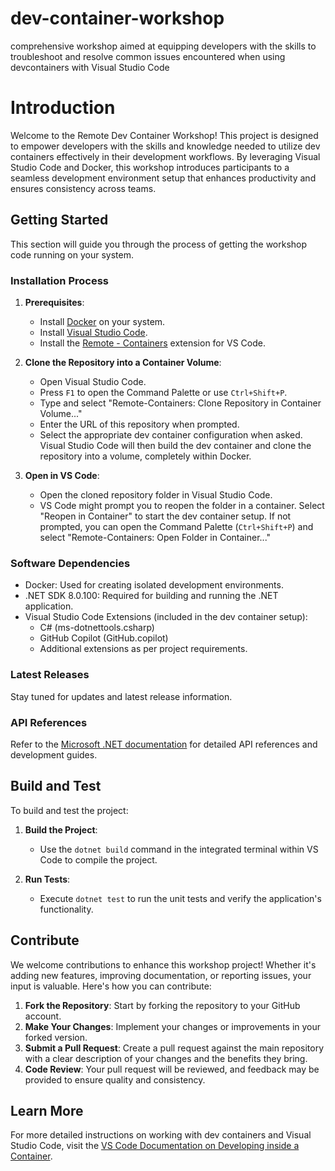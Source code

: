 # dev-container-workshop
comprehensive workshop aimed at equipping developers with the skills to troubleshoot and resolve common issues encountered when using devcontainers with Visual Studio Code


# Introduction

Welcome to the Remote Dev Container Workshop! This project is designed to empower developers with the skills and knowledge needed to utilize dev containers effectively in their development workflows. By leveraging Visual Studio Code and Docker, this workshop introduces participants to a seamless development environment setup that enhances productivity and ensures consistency across teams.

## Getting Started

This section will guide you through the process of getting the workshop code running on your system.

### Installation Process

1. **Prerequisites**:
    - Install [Docker](https://docs.docker.com/get-docker/) on your system.
    - Install [Visual Studio Code](https://code.visualstudio.com/Download).
    - Install the [Remote - Containers](https://marketplace.visualstudio.com/items?itemName=ms-vscode-remote.remote-containers) extension for VS Code.

2. **Clone the Repository into a Container Volume**:
    - Open Visual Studio Code.
    - Press `F1` to open the Command Palette or use `Ctrl+Shift+P`.
    - Type and select "Remote-Containers: Clone Repository in Container Volume..."
    - Enter the URL of this repository when prompted.
    - Select the appropriate dev container configuration when asked. Visual Studio Code will then build the dev container and clone the repository into a volume, completely within Docker.

3. **Open in VS Code**:
    - Open the cloned repository folder in Visual Studio Code.
    - VS Code might prompt you to reopen the folder in a container. Select "Reopen in Container" to start the dev container setup. If not prompted, you can open the Command Palette (`Ctrl+Shift+P`) and select "Remote-Containers: Open Folder in Container..."

### Software Dependencies

- Docker: Used for creating isolated development environments.
- .NET SDK 8.0.100: Required for building and running the .NET application.
- Visual Studio Code Extensions (included in the dev container setup):
    - C# (ms-dotnettools.csharp)
    - GitHub Copilot (GitHub.copilot)
    - Additional extensions as per project requirements.

### Latest Releases

Stay tuned for updates and latest release information.

### API References

Refer to the [Microsoft .NET documentation](https://docs.microsoft.com/en-us/dotnet/) for detailed API references and development guides.

## Build and Test

To build and test the project:

1. **Build the Project**:
    - Use the `dotnet build` command in the integrated terminal within VS Code to compile the project.

2. **Run Tests**:
    - Execute `dotnet test` to run the unit tests and verify the application's functionality.

## Contribute

We welcome contributions to enhance this workshop project! Whether it's adding new features, improving documentation, or reporting issues, your input is valuable. Here's how you can contribute:

1. **Fork the Repository**: Start by forking the repository to your GitHub account.
2. **Make Your Changes**: Implement your changes or improvements in your forked version.
3. **Submit a Pull Request**: Create a pull request against the main repository with a clear description of your changes and the benefits they bring.
4. **Code Review**: Your pull request will be reviewed, and feedback may be provided to ensure quality and consistency.

## Learn More

For more detailed instructions on working with dev containers and Visual Studio Code, visit the [VS Code Documentation on Developing inside a Container](https://code.visualstudio.com/docs/remote/containers).

